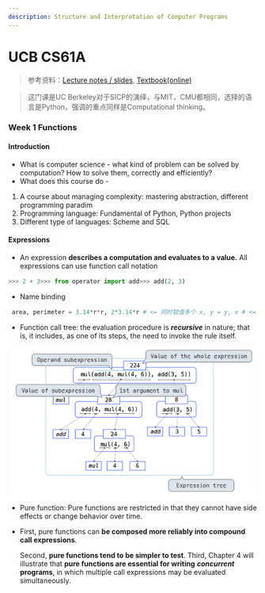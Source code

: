 ```yaml
---
description: Structure and Interpretation of Computer Programs
---
```


# UCB CS61A

> 参考资料：[Lecture notes / slides](https://cs61a.org/), [Textbook\(online\)](http://composingprograms.com/)

> 这门课是UC Berkeley对于SICP的演绎，与MIT，CMU都相同，选择的语言是Python，强调的重点同样是Computational thinking。

### Week 1 Functions

#### Introduction

* What is computer science - what kind of problem can be solved by computation? How to solve them, correctly and efficiently?
* What does this course do - 

1. A course about managing complexity: mastering abstraction, different programming paradim
2. Programming language: Fundamental of Python, Python projects
3. Different type of languages: Scheme and SQL

#### Expressions

* An expression **describes a computation and evaluates to a value.** All expressions can use function call notation

```python
>>> 2 + 3>>> from operator import add>>> add(2, 3)
```

* Name binding

```python
 area, perimeter = 3.14*r*r, 2*3.14*r # <= 同时赋值多个 x, y = y, x # <= Python才行的任性写法
```

* Function call tree:  the evaluation procedure is _**recursive**_ in nature; that is, it includes, as one of its steps, the need to invoke the rule itself.

![](.gitbook/assets/expressiontree.png)

* Pure function: Pure functions are restricted in that they cannot have side effects or change behavior over time. 
* First, pure functions can **be composed more reliably into compound call expressions**. 

  Second, **pure functions tend to be simpler to test**. Third, Chapter 4 will illustrate that **pure functions are essential for writing** _**concurrent**_ **programs**, in which multiple call expressions may be evaluated simultaneously.

